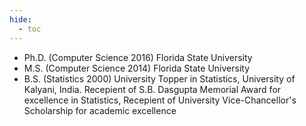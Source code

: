 ```yaml
---
hide:
  - toc
---
```


* Ph.D. (Computer Science 2016) Florida State University
* M.S. (Computer Science 2014) Florida State University
* B.S. (Statistics 2000) University Topper in Statistics, University of Kalyani, India. Recepient of S.B. Dasgupta Memorial Award for excellence in Statistics, Recepient of University Vice-Chancellor's Scholarship for academic excellence